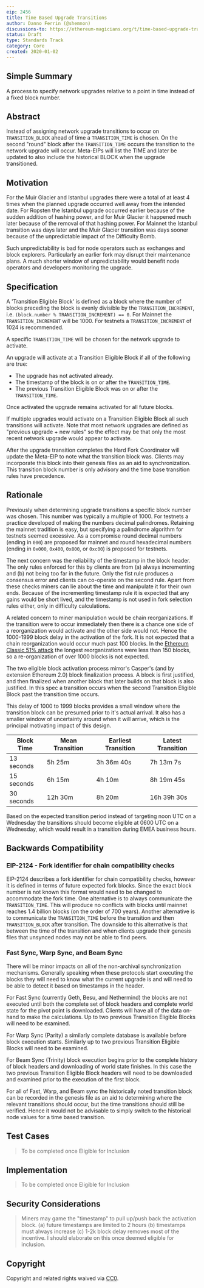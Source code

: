 ```yaml
---
eip: 2456
title: Time Based Upgrade Transitions
author: Danno Ferrin (@shemnon)
discussions-to: https://ethereum-magicians.org/t/time-based-upgrade-transitions/3902
status: Draft
type: Standards Track
category: Core
created: 2020-01-02
---
```


## Simple Summary

A process to specify network upgrades relative to a point in time instead of a fixed block number.

## Abstract

Instead of assigning network upgrade transitions to occur on `TRANSITION_BLOCK` ahead of time a
`TRANSITION_TIME` is chosen. On the second "round" block after the `TRANSITION_TIME` occurs the
transition to the network upgrade will occur. Meta-EIPs will list the TIME and later be updated to
also include the historical BLOCK when the upgrade transitioned.

## Motivation

<!--The motivation is critical for EIPs that want to change the Ethereum protocol. It should clearly explain why the existing protocol specification is inadequate to address the problem that the EIP solves. EIP submissions without sufficient motivation may be rejected outright.-->

For the Muir Glacier and Istanbul upgrades there were a total of at least 4 times when the planned
upgrade occurred well away from the intended date. For Ropsten the Istanbul upgrade occurred earlier
because of the sudden addition of hashing power, and for Muir Glacier it happened much later because
of the removal of that hashing power. For Mainnet the Istanbul transition was days later and the
Muir Glacier transition was days sooner because of the unpredictable impact of the Difficulty Bomb.

Such unpredictability is bad for node operators such as exchanges and block explorers. Particularly
an earlier fork may disrupt their maintenance plans. A much shorter window of unpredictability would
benefit node operators and developers monitoring the upgrade.

## Specification

A 'Transition Eligible Block' is defined as a block where the number of blocks preceding the block
is evenly divisible by the `TRANSITION_INCREMENT`, i.e.
`(block.number % TRANSITION_INCREMENT) == 0`. For Mainnet the `TRANSITION_INCREMENT` will be 1000.
For testnets a `TRANSITION_INCREMENT` of 1024 is recommended.

A specific `TRANSITION_TIME` will be chosen for the network upgrade to activate.

An upgrade will activate at a Transition Eligible Block if all of the following are true:

- The upgrade has not activated already.
- The timestamp of the block is on or after the `TRANSITION_TIME`.
- The previous Transition Eligible Block was on or after the `TRANSITION_TIME`.

Once activated the upgrade remains activated for all future blocks.

If multiple upgrades would activate on a Transition Eligible Block all such transitions will
activate. Note that most network upgrades are defined as "previous upgrade + new rules" so the
effect may be that only the most recent network upgrade would appear to activate.

After the upgrade transition completes the Hard Fork Coordinator will update the Meta-EIP to note
what the transition block was. Clients may incorporate this block into their genesis files as an aid
to synchronization. This transition block number is only advisory and the time base transition rules
have precedence.

## Rationale

Previously when determining upgrade transitions a specific block number was chosen. This number was
typically a multiple of 1000. For testnets a practice developed of making the numbers decimal
palindromes. Retaining the mainnet tradition is easy, but specifying a palindrome algorithm for
testnets seemed excessive. As a compromise round decimal numbers (ending in `000`) are proposed for
mainnet and round hexadecimal numbers (ending in `0x000`, `0x400`, `0x800`, or `0xc00`) is proposed
for testnets.

The next concern was the reliability of the timestamp in the block header. The only rules enforced
for this by clients are from (a) always incrementing and (b) not being too far in the future. Only
the fist rule produces a consensus error and clients can co-operate on the second rule. Apart from
these checks miners can lie about the time and manipulate it for their own ends. Because of the
incrementing timestamp rule it is expected that any gains would be short lived, and the timestamp is
not used in fork selection rules either, only in difficulty calculations.

A related concern to miner manipulation would be chain reorganizations. If the transition were to
occur immediately then there is a chance one side of a reorganization would activate and the other
side would not. Hence the 1000-1999 block delay in the activation of the fork. It is not expected
that a chain reorganization would occur much past 100 blocks. In the
[Ethereum Classic 51% attack](https://blog.coinbase.com/ethereum-classic-etc-is-currently-being-51-attacked-33be13ce32de)
the longest reorganizations were less than 150 blocks, so a re-organization of over 1000 blocks is
not expected.

The two eligible block activation process mirror's Casper's (and by extension Ethereum 2.0) block
finalization process. A block is first justified, and then finalized when another block that later
builds on that block is also justified. In this spec a transition occurs when the second Transition
Eligible Block past the transition time occurs.

This delay of 1000 to 1999 blocks provides a small window where the transition block can be presumed
prior to it's actual arrival. It also has a smaller window of uncertainty around when it will
arrive, which is the principal motivating impact of this design.

| Block Time | Mean Transition | Earliest Transition | Latest Transition |
| ---------- | --------------- | ------------------- | ----------------- |
| 13 seconds | 5h 25m          | 3h 36m 40s          | 7h 13m 7s         |
| 15 seconds | 6h 15m          | 4h 10m              | 8h 19m 45s        |
| 30 seconds | 12h 30m         | 8h 20m              | 16h 39h 30s       |

Based on the expected transition period instead of targeting noon UTC on a Wednesday the transitions
should become eligible at 0600 UTC on a Wednesday, which would result in a transition during EMEA
business hours.

## Backwards Compatibility

<!--All EIPs that introduce backwards incompatibilities must include a section describing these incompatibilities and their severity. The EIP must explain how the author proposes to deal with these incompatibilities. EIP submissions without a sufficient backwards compatibility treatise may be rejected outright.-->

### EIP-2124 - Fork identifier for chain compatibility checks

EIP-2124 describes a fork identifier for chain compatibility checks, however it is defined in terms
of future expected fork blocks. Since the exact block number is not known this format would need to
be changed to accommodate the fork time. One alternative is to always communicate the
`TRANSITION_TIME`. This will produce no conflicts with blocks until mainnet reaches 1.4 billion
blocks (on the order of 700 years). Another alternative is to communicate the `TRANSITION_TIME`
before the transition and then `TRANSITION_BLOCK` after transition. The downside to this alternative
is that between the time of the transition and when clients upgrade their genesis files that
unsynced nodes may not be able to find peers.

### Fast Sync, Warp Sync, and Beam Sync

There will be minor impacts on all of the non-archival synchronization mechanisms. Generally
speaking when these protocols start executing the blocks they will need to know what the current
upgrade is and will need to be able to detect it based on timestamps in the header.

For Fast Sync (currently Geth, Besu, and Nethermind) the blocks are not executed until both the
complete set of block headers and complete world state for the pivot point is downloaded. Clients
will have all of the data on-hand to make the calculations. Up to two previous Transition Eligible
Blocks will need to be examined.

For Warp Sync (Parity) a similarly complete database is available before block execution starts.
Similarly up to two previous Transition Eligible Blocks will need to be examined.

For Beam Sync (Trinity) block execution begins prior to the complete history of block headers and
downloading of world state finishes. In this case the two previous Transition Eligible Block headers
will need to be downloaded and examined prior to the execution of the first block.

For all of Fast, Warp, and Beam sync the historically noted transition block can be recorded in the
genesis file as an aid to determining where the relevant transitions should occur, but the time
transitions should still be verified. Hence it would not be advisable to simply switch to the
historical node values for a time based transition.

## Test Cases

<!--Test cases for an implementation are mandatory for EIPs that are affecting consensus changes. Other EIPs can choose to include links to test cases if applicable.-->

> To be completed once Eligible for Inclusion

## Implementation

<!--The implementations must be completed before any EIP is given status "Final", but it need not be completed before the EIP is accepted. While there is merit to the approach of reaching consensus on the specification and rationale before writing code, the principle of "rough consensus and running code" is still useful when it comes to resolving many discussions of API details.-->

> To be completed once Eligible for Inclusion

## Security Considerations

<!--All EIPs must contain a section that discusses the security implications/considerations relevant to the proposed change. Include information that might be important for security discussions, surfaces risks and can be used throughout the life cycle of the proposal. E.g. include security-relevant design decisions, concerns, important discussions, implementation-specific guidance and pitfalls, an outline of threats and risks and how they are being addressed. EIP submissions missing the "Security Considerations" section will be rejected. An EIP cannot proceed to status "Final" without a Security Considerations discussion deemed sufficient by the reviewers.-->

> Miners may game the "timestamp" to pull up/push back the activation block. (a) future timestamps
> are limited to 2 hours (b) timestamps must always increase (c) 1-2k block delay removes most of
> the incentive. I should elaborate on this once deemed eligible for inclusion.

## Copyright

Copyright and related rights waived via [CC0](https://creativecommons.org/publicdomain/zero/1.0/).
